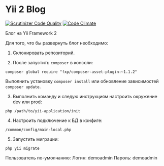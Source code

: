 Yii 2 Blog
===================================

[![Scrutinizer Code Quality](https://scrutinizer-ci.com/g/Georgynet/Blog-Yii2/badges/quality-score.png?b=master)](https://scrutinizer-ci.com/g/Georgynet/Blog-Yii2/?branch=master)
[![Code Climate](https://codeclimate.com/github/Georgynet/Blog-Yii2/badges/gpa.svg)](https://codeclimate.com/github/Georgynet/Blog-Yii2)

Блог на Yii Framework 2

Для того, что бы развернуть блог необходимо:

1. Склонировать репозиторий.

2. После запустить ```composer``` в консоли:
  ```
  composer global require "fxp/composer-asset-plugin:~1.1.2"
  ```
  Выполнить установку ```composer install``` или обновление зависимостей ```composer update```.

3. Выполнить команду и следую инструкциям настроить окружение dev или prod:
  ```
  php /path/to/yii-application/init
  ```

4. Настроить подключение к БД в конфиге:
  ```
  /common/config/main-local.php
  ```

5. Запустить миграции:
  ```
  php yii migrate
  ```

Пользователь по-умолчанию:
Логин: demoadmin
Пароль: demoadmin
